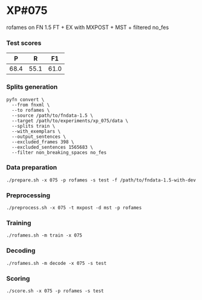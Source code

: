 # XP\#075

rofames on FN 1.5 FT + EX with MXPOST + MST + filtered no_fes

### Test scores
| P| R | F1 |
| --- | --- | --- |
| 68.4 | 55.1 | 61.0 |

### Splits generation
```
pyfn convert \
  --from fnxml \
  --to rofames \
  --source /path/to/fndata-1.5 \
  --target /path/to/experiments/xp_075/data \
  --splits train \
  --with_exemplars \
  --output_sentences \
  --excluded_frames 398 \
  --excluded_sentences 1565683 \
  --filter non_breaking_spaces no_fes
```

### Data preparation
```
./prepare.sh -x 075 -p rofames -s test -f /path/to/fndata-1.5-with-dev
```

### Preprocessing
```
./preprocess.sh -x 075 -t mxpost -d mst -p rofames
```

### Training
```
./rofames.sh -m train -x 075
```

### Decoding
```
./rofames.sh -m decode -x 075 -s test
```

### Scoring
```
./score.sh -x 075 -p rofames -s test
```

